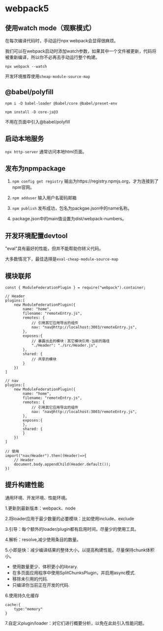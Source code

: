 # webpack5

## 使用watch mode（观察模式）

在每次编译代码时，手动运行npx webpack会显得很麻烦。

我们可以在webpack启动时添加watch参数，如果其中一个文件被更新，代码将被重新编译，所以你不必再去手动运行整个构建。

`npx webpack --watch`

开发环境推荐使用`cheap-module-source-map`

## @babel/polyfill

`npm i -D babel-loader @babel/core @babel/preset-env`

`npm install -D core-js@3`

不用在页面中引入@babel/polyfill

## 启动本地服务

`npx http-server` 通常访问本地html页面。

## 发布为npmpackage

1. `npm config get registry` 输出为https://registry.npmjs.org，才为连接到了npm官网。

2. `npm adduser` 输入用户名密码邮箱

3. `npm publish` 发布成功，包名为packgae.json中的name名称。

4. package.json中的main值设置为dist/webpack-numbers。

## 开发环境配置devtool

"eval"具有最好的性能，但并不能帮助你转义代码。

大多数情况下，最佳选择是`eval-cheap-module-source-map`

## 模块联邦

```
const { ModuleFederationPlugin } = require("webpack").container;

// Header
plugins:[
    new ModuleFederationPlugin({
        name: "home",
        filename: "remoteEntry.js",
        remotes: {
            // 引用其它应用导出的组件
            nav: "nav@http://localhost:3003/remoteEntry.js",
        },
        exposes:{
            // 暴露出去的模块：其它模块引用-当前的路径
            "./Header": "./src/Header.js",  
        },
        shared: {
            // 共享的模块
        }
    })
]

// nav
plugins:[
    new ModuleFederationPlugin({
        name: "home",
        filename: "remoteEntry.js",
        remotes: {
            // 引用其它应用导出的组件
            nav: "nav@http://localhost:3003/remoteEntry.js",
        },
        exposes:{
        },
        shared: {
        }
    })
]

// 使用
import("nav/Header").then((Header)=>{
    // Header
    document.body.appendChild(Header.default());
})
```

## 提升构建性能

通用环境、开发环境、性能环境。

1.更新到最新版本：webpack、node

2.将loader应用于最少数量的必要模块：比如使用include、exclude

3.引导：每个额外的loader/plugin都有启用时间，尽量少的使用工具。

4.解析：resolve,减少使用条目的数量。

5.小即是快：减少编译结果的整体大小，以提高构建性能。尽量保持chunk体积小。

- 使用数量更少、体积更小的library.
- 在多页面应用程序中使用SplitChunksPlugin，并启用async模式.
- 移除未引用的代码.
- 只编译你当前正在开发的代码.

6.使用持久化缓存

```
cache:{
    type:"memory"
}
```

7.自定义plugin/loader：对它们进行概要分析，以免在此处引入性能问题。
